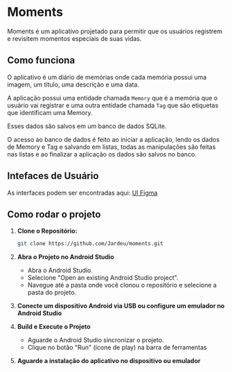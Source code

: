 # Moments
Moments é um aplicativo projetado para permitir que os usuários registrem e revisitem momentos especiais de suas vidas.

## Como funciona
O aplicativo é um diário de memórias onde cada memória possui uma imagem, um título, uma descrição e uma data.

A aplicação possui uma entidade chamada `Memory` que é a memória que o usuário vai registrar e uma outra entidade chamada `Tag` que são etiquetas que identificam uma Memory.

Esses dados são salvos em um banco de dados SQLite. 

O acesso ao banco de dados é feito ao iniciar a aplicação, lendo os dados de Memory e Tag e salvando em listas, todas as manipulações são feitas nas listas e ao finalizar a aplicação os dados são salvos no banco.

## Intefaces de Usuário
As interfaces podem ser encontradas aqui: [UI Figma](https://www.figma.com/file/8aXJch8VFjRCc2jfOBUZuH/Moments---Memory-Journal?type=design&node-id=0%3A1&mode=design&t=tM5XUphNjPb5yg7f-1)

## Como rodar o projeto
1. **Clone o Repositório:**
   ```bash
   git clone https://github.com/Jardeu/moments.git

2. **Abra o Projeto no Android Studio**
   - Abra o Android Studio.
   - Selecione "Open an existing Android Studio project".
   - Navegue até a pasta onde você clonou o repositório e selecione a pasta do projeto.

3. **Conecte um dispositivo Android via USB ou configure um emulador no Android Studio**
4. **Build e Execute o Projeto**
   - Aguarde o Android Studio sincronizar o projeto.
   - Clique no botão "Run" (ícone de play) na barra de ferramentas

5. **Aguarde a instalação do aplicativo no dispositivo ou emulador**
